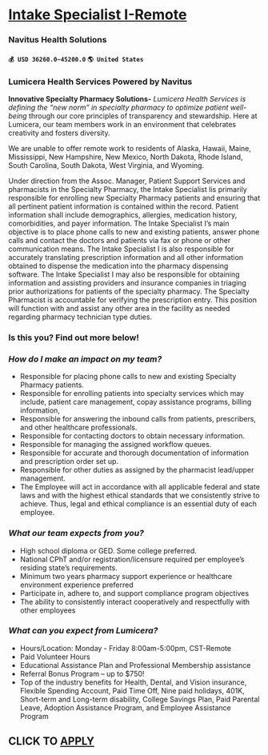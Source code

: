 # [Intake Specialist I-Remote](https://www.remotewlb.com/apply/intake-specialist-i-remote)  
### Navitus Health Solutions  
#### `💰 USD 36260.0~45200.0` `🌎 United States`  

### Lumicera Health Services Powered by Navitus

 **Innovative Specialty Pharmacy Solutions-** _Lumicera Health Services is defining the “new norm” in specialty pharmacy to optimize patient well-being_ through our core principles of transparency and stewardship. Here at Lumicera, our team members work in an environment that celebrates creativity and fosters diversity.

We are unable to offer remote work to residents of Alaska, Hawaii, Maine, Mississippi, New Hampshire, New Mexico, North Dakota, Rhode Island, South Carolina, South Dakota, West Virginia, and Wyoming.

Under direction from the Assoc. Manager, Patient Support Services and pharmacists in the Specialty Pharmacy, the Intake Specialist Iis primarily responsible for enrolling new Specialty Pharmacy patients and ensuring that all pertinent patient information is contained within the record. Patient information shall include demographics, allergies, medication history, comorbidities, and payer information. The Intake Specialist I’s main objective is to place phone calls to new and existing patients, answer phone calls and contact the doctors and patients via fax or phone or other communication means. The Intake Specialist I is also responsible for accurately translating prescription information and all other information obtained to dispense the medication into the pharmacy dispensing software. The Intake Specialist I may also be responsible for obtaining information and assisting providers and insurance companies in triaging prior authorizations for patients of the specialty pharmacy. The
Specialty Pharmacist is accountable for verifying the prescription entry. This position will function with and assist any other area in the facility as needed regarding pharmacy technician type duties.

### Is this you? Find out more below!

###  _How do I make an impact on my team?_

  * Responsible for placing phone calls to new and existing Specialty Pharmacy patients.
  * Responsible for enrolling patients into specialty services which may include, patient care management, copay assistance programs, billing information, 
  * Responsible for answering the inbound calls from patients, prescribers, and other healthcare professionals. 
  * Responsible for contacting doctors to obtain necessary information.
  * Responsible for managing the assigned workflow queues.
  * Responsible for accurate and thorough documentation of information and prescription order set up.
  * Responsible for other duties as assigned by the pharmacist lead/upper management.
  * The Employee will act in accordance with all applicable federal and state laws and with the highest ethical standards that we consistently strive to achieve. Thus, legal and ethical compliance is an essential duty of each employee.

###  _What our team expects from you?_

  * High school diploma or GED. Some college preferred.
  * National CPhT and/or registration/licensure required per employee’s residing state’s requirements.
  * Minimum two years pharmacy support experience or healthcare environment experience preferred
  * Participate in, adhere to, and support compliance program objectives
  * The ability to consistently interact cooperatively and respectfully with other employees

###  _What can you expect from Lumicera?_

  * Hours/Location: Monday - Friday 8:00am-5:00pm, CST-Remote
  * Paid Volunteer Hours
  * Educational Assistance Plan and Professional Membership assistance
  * Referral Bonus Program – up to $750!
  * Top of the industry benefits for Health, Dental, and Vision insurance, Flexible Spending Account, Paid Time Off, Nine paid holidays, 401K, Short-term and Long-term disability, College Savings Plan, Paid Parental Leave, Adoption Assistance Program, and Employee Assistance Program

  
## CLICK TO [APPLY](https://www.remotewlb.com/apply/intake-specialist-i-remote)

